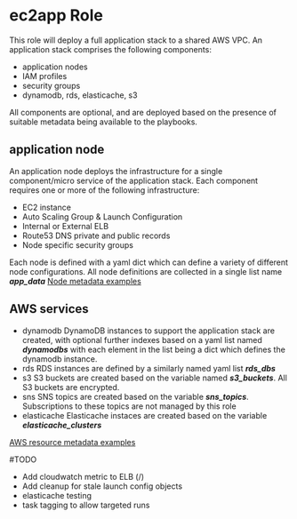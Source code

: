 ec2app Role
===========

This role will deploy a full application stack to a shared AWS VPC.  An application stack comprises the following components:
- application nodes
- IAM profiles
- security groups
- dynamodb, rds, elasticache, s3

All components are optional, and are deployed based on the presence of suitable metadata being available to the playbooks.


application node
----------------

An application node deploys the infrastructure for a single component/micro service of the application stack. Each component requires one or more of the following infrastructure:
- EC2 instance
- Auto Scaling Group & Launch Configuration
- Internal or External ELB
- Route53 DNS private and public records
- Node specific security groups

Each node is defined with a yaml dict which can define a variety of different node configurations.
All node definitions are collected in a single list name ___app_data___
[Node metadata examples](node-metadata.md)

AWS services
------------

* dynamodb
    DynamoDB instances to support the application stack are created, with optional further indexes based on a yaml list named ___dynamodbs___ with each element in the list being a dict which defines the dynamodb instance.
* rds
    RDS instances are defined by a similarly named yaml list ___rds_dbs___
* s3
    S3 buckets are created based on the variable named ___s3_buckets___. All S3 buckets are encrypted.
* sns
    SNS topics are created based on the variable ___sns_topics___. Subscriptions to these topics are not managed by this role
* elasticache
    Elasticache instaces are created based on the variable ___elasticache_clusters___
    
[AWS resource metadata examples](aws-metadata.md)


#TODO
- Add cloudwatch metric to ELB (/)
- Add cleanup for stale launch config objects
- elasticache testing
- task tagging to allow targeted runs


